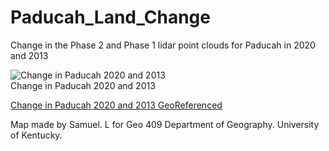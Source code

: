 # Paducah_Land_Change
Change in the Phase 2 and Phase 1 lidar point clouds for Paducah in 2020 and 2013


![Change in Paducah 2020 and 2013](Layout.jpg)     
Change in Paducah 2020 and 2013

[Change in Paducah 2020 and 2013 GeoReferenced](Layout.pdf)     

Map made by Samuel. L for Geo 409 Department of Geography. University of Kentucky.